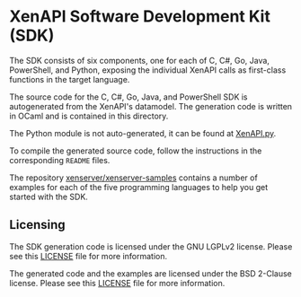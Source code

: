 # XenAPI Software Development Kit (SDK)

The SDK consists of six components, one for each of C, C#, Go, Java, PowerShell,
and Python, exposing the individual XenAPI calls as first-class functions in the
target language.

The source code for the C, C#, Go, Java, and PowerShell SDK is autogenerated from the
XenAPI's datamodel. The generation code is written in OCaml and is contained in
this directory.

The Python module is not auto-generated, it can be found at
[XenAPI.py](../../scripts/examples/python/XenAPI/XenAPI.py).

To compile the generated source code, follow the instructions in the corresponding
`README` files.

The repository [xenserver/xenserver-samples](https://github.com/xenserver/xenserver-samples)
contains a number of examples for each of the five programming languages to help
you get started with the SDK.

## Licensing

The SDK generation code is licensed under the GNU LGPLv2 license. Please see this
[LICENSE](../../LICENSE) file for more information.

The generated code and the examples are licensed under the BSD 2-Clause license.
Please see this [LICENSE](LICENSE) file for more information.
